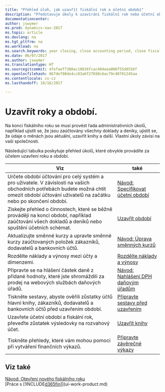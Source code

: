 ```yaml
---
title: "Přehled úloh, jak uzavřít fiskální rok a účetní období"
description: "Představuje úkoly k uzavírání fiskální rok nebo účetní období, např. Ujistit se, že dokumenty a časopisy jsou zveřejněny a ověřeny bankovní zůstatky."
documentationcenter: 
author: jswymer
ms.prod: dynamics-nav-2017
ms.topic: article
ms.devlang: na
ms.tgt_pltfrm: na
ms.workload: na
ms.search.keywords: year closing, close accounting period, close fiscal year, bank account detailed trial balance
ms.date: 06/07/2017
ms.author: jswymer
ms.translationtype: HT
ms.sourcegitcommit: 4fefaef7380ac10836fcac404eea006f55d8556f
ms.openlocfilehash: 867def80de4cc83a6f27698c6ac79c40701245aa
ms.contentlocale: cs-cz
ms.lasthandoff: 10/16/2017

---
```

# <a name="closing-years-and-periods"></a>Uzavřít roky a období.
Na konci fiskálního roku se musí provést řada administrativních úkolů, například ujistit se, že jsou zaúčtovány všechny doklady a deníky, ujistit se, že údaje o měnách jsou aktuální, uzavřít knihy a další. Vlastní úkoly závisí na vaší společnosti.

Následující tabulka poskytuje přehled úkolů, které obvykle provádíte za účelem uzavření roku a období. 

| Viz | také |
| --- | --- |
| Určete období účtování pro celý systém a pro uživatele. V závislosti na vašich obchodních potřebách budete možná chtít omezit období účtování uživatelů na začátku nebo po skončení období. |[Návod: Specifikovat účetní období](finance-how-specify-posting-periods.md) |
| Získejte přehled o činnostech, které se běžně provádějí na konci období, například zaúčtování všech dokladů a deníků nebo spuštění účetních schémat. |[Uzavřít období](year-how-complete-period-end-processes.md) |
| Aktualizujte směnné kurzy a upravte směnné kurzy zaúčtovaných položek zákazníků, dodavatelů a bankovních účtů. |[Návod: Úprava směnných kurzů](finance-how-update-currencies.md) |
| Rozdělte náklady a výnosy mezi účty a dimenzemi. |[Rozdělte náklady a výnosy](year-allocate-costs-income.md) |
| Připravte se na hlášení částek daně z přidané hodnoty, které jste shromáždili za prodej na webových službách daňových úřadů. |[Návod: Nahlášení DPH daňovým úřadům](finance-how-report-vat.md)|
| Tiskněte sestavy, abyste ověřili zůstatky účtů hlavní knihy, zákazníků, dodavatelů a bankovních účtů před uzavřením období. |[Připravte sestavy před uzavřením](year-prepare-preclose-reports.md) |
| Uzavřete účetní období a fiskální rok, převeďte zůstatek výsledovky na rozvahový účet. |[Uzavřít knihy](year-close-books.md) |
| Tiskněte přehledy, které vám mohou pomoci při vytváření finančních výkazů. |[Připravte závěrečné výkazy](year-prepare-close-statement.md) |

## <a name="see-also"></a>Viz také
[Návod: Otevření nového fiskálního roku](finance-how-open-new-fiscal-year.md)  
[Práce s [!INCLUDE[d365fin](includes/d365fin_md.md)]](ui-work-product.md)

